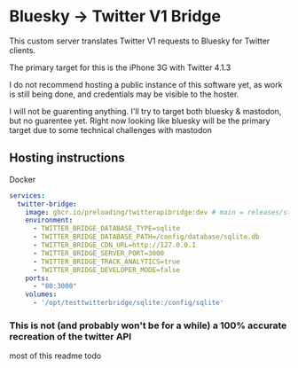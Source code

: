 # Bluesky -> Twitter V1 Bridge

This custom server translates Twitter V1 requests to Bluesky for Twitter clients.

The primary target for this is the iPhone 3G with Twitter 4.1.3

I do not recommend hosting a public instance of this software yet, as work is still being done, and credentials may be visible to the hoster.

I will not be guarenting anything. I'll try to target both bluesky & mastodon, but no guarentee yet. Right now looking like bluesky will be the primary target due to some technical challenges with mastodon

## Hosting instructions

Docker
```yaml
services:
  twitter-bridge:
    image: ghcr.io/preloading/twitterapibridge:dev # main = releases/stable, dev=latest commits/test version
    environment:
      - TWITTER_BRIDGE_DATABASE_TYPE=sqlite
      - TWITTER_BRIDGE_DATABASE_PATH=/config/database/sqlite.db
      - TWITTER_BRIDGE_CDN_URL=http://127.0.0.1
      - TWITTER_BRIDGE_SERVER_PORT=3000
      - TWITTER_BRIDGE_TRACK_ANALYTICS=true
      - TWITTER_BRIDGE_DEVELOPER_MODE=false
    ports:
      - "80:3000"
    volumes:
      - '/opt/testtwitterbridge/sqlite:/config/sqlite'
```

### This is not (and probably won't be for a while) a 100% accurate recreation of the twitter API

most of this readme todo

